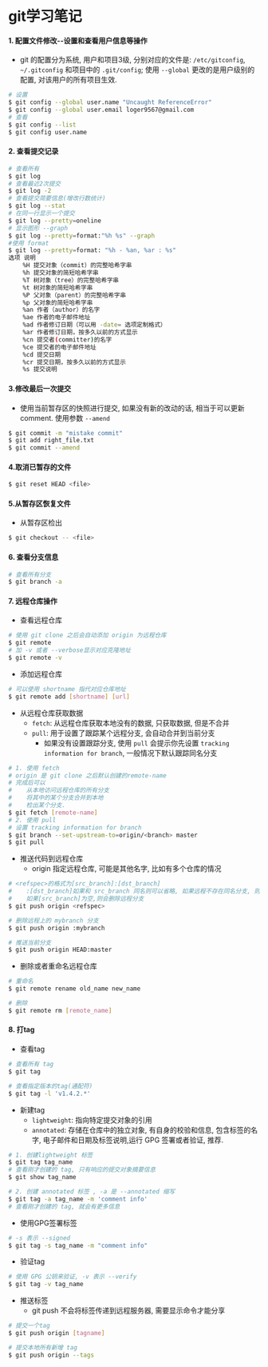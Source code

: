 # git学习笔记

#### 1. 配置文件修改--设置和查看用户信息等操作

+ git 的配置分为系统, 用户和项目3级, 分别对应的文件是: `/etc/gitconfig`, `~/.gitconfig` 和项目中的 `.git/config`; 使用 `--global` 更改的是用户级别的配置, 对该用户的所有项目生效.

```sh
# 设置
$ git config --global user.name "Uncaught ReferenceError"
$ git config --global user.email loger9567@gmail.com
# 查看
$ git config --list
$ git config user.name
```

#### 2. 查看提交记录

```sh
# 查看所有
$ git log
# 查看最近2次提交
$ git log -2
# 查看提交简要信息(增改行数统计)
$ git log --stat
# 在同一行显示一个提交
$ git log --pretty=oneline
# 显示图形 --graph
$ git log --pretty=format:"%h %s" --graph
#使用 format
$ git log --pretty=format: "%h - %an, %ar : %s"
选项 说明
    %H 提交对象（commit）的完整哈希字串
    %h 提交对象的简短哈希字串
    %T 树对象（tree）的完整哈希字串
    %t 树对象的简短哈希字串
    %P 父对象（parent）的完整哈希字串
    %p 父对象的简短哈希字串
    %an 作者（author）的名字
    %ae 作者的电子邮件地址
    %ad 作者修订日期（可以用 -date= 选项定制格式）
    %ar 作者修订日期，按多久以前的方式显示
    %cn 提交者(committer)的名字
    %ce 提交者的电子邮件地址
    %cd 提交日期
    %cr 提交日期，按多久以前的方式显示
    %s 提交说明
```

#### 3.修改最后一次提交

+ 使用当前暂存区的快照进行提交, 如果没有新的改动的话, 相当于可以更新 comment. 使用参数 `--amend`

```sh
$ git commit -m "mistake commit"
$ git add right_file.txt
$ git commit --amend
```


#### 4.取消已暂存的文件

```sh
$ git reset HEAD <file>
```


#### 5.从暂存区恢复文件

+ 从暂存区检出

```sh
$ git checkout -- <file>
```

#### 6. 查看分支信息

```sh
# 查看所有分支
$ git branch -a
```


#### 7. 远程仓库操作
+ 查看远程仓库

```sh
# 使用 git clone 之后会自动添加 origin 为远程仓库
$ git remote
# 加 -v 或者 --verbose显示对应克隆地址
$ git remote -v
```

+ 添加远程仓库

```sh
# 可以使用 shortname 指代对应仓库地址
$ git remote add [shortname] [url]
```

+ 从远程仓库获取数据
	+ `fetch`: 从远程仓库获取本地没有的数据, 只获取数据, 但是不合并
	+ `pull`: 用于设置了跟踪某个远程分支, 会自动合并到当前分支
		+ 如果没有设置跟踪分支, 使用 `pull` 会提示你先设置 `tracking information for branch`, 一般情况下默认跟踪同名分支
	
```sh
# 1. 使用 fetch
# origin 是 git clone 之后默认创建的remote-name
# 完成后可以
#    从本地访问远程仓库的所有分支
#    将其中的某个分支合并到本地 
#    检出某个分支.
$ git fetch [remote-name]
# 2. 使用 pull
# 设置 tracking information for branch
$ git branch --set-upstream-to=origin/<branch> master
$ git pull
```

+ 推送代码到远程仓库
	+ origin 指定远程仓库, 可能是其他名字, 比如有多个仓库的情况


```sh
# <refspec>的格式为[src_branch]:[dst_branch]
#    :[dst_branch]如果和 src_branch 同名则可以省略, 如果远程不存在同名分支, 则会自动新建.
#    如果[src_branch]为空,则会删除远程分支
$ git push origin <refspec>

# 删除远程上的 mybranch 分支
$ git push origin :mybranch

# 推送当前分支
$ git push origin HEAD:master
```

+ 删除或者重命名远程仓库

```sh
# 重命名
$ git remote rename old_name new_name

# 删除
$ git remote rm [remote_name]
```


#### 8. 打tag

+ 查看tag

```sh
# 查看所有 tag
$ git tag

# 查看指定版本的tag(通配符)
$ git tag -l 'v1.4.2.*'
```

+ 新建tag
	+ `lightweight`: 指向特定提交对象的引用
	+ `annotated`: 存储在仓库中的独立对象, 有自身的校验和信息, 包含标签的名字, 电子邮件和日期及标签说明,运行 GPG 签署或者验证, 推荐.

```sh
# 1. 创建lightweight 标签
$ git tag tag_name
# 查看刚才创建的 tag, 只有响应的提交对象摘要信息
$ git show tag_name

# 2. 创建 annotated 标签 , -a 是 --annotated 缩写
$ git tag -a tag_name -m 'comment info'
# 查看刚才创建的 tag, 就会有更多信息
```

+ 使用GPG签署标签

```sh
# -s 表示 --signed
$ git tag -s tag_name -m "comment info"
```

+ 验证tag

```sh
# 使用 GPG 公钥来验证, -v 表示 --verify
$ git tag -v tag_name
```

+ 推送标签
	+ git push 不会将标签传递到远程服务器, 需要显示命令才能分享
	
```sh
# 提交一个tag
$ git push origin [tagname]

# 提交本地所有新增 tag
$ git push origin --tags
```


